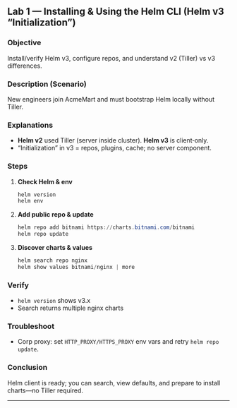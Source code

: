 ## Lab 1 — Installing & Using the Helm CLI (Helm v3 “Initialization”)

### Objective

Install/verify Helm v3, configure repos, and understand v2 (Tiller) vs v3 differences.

### Description (Scenario)

New engineers join AcmeMart and must bootstrap Helm locally without Tiller.

### Explanations

* **Helm v2** used Tiller (server inside cluster). **Helm v3** is client‑only.
* “Initialization” in v3 = repos, plugins, cache; no server component.

### Steps

1. **Check Helm & env**

   ```powershell
   helm version
   helm env
   ```
2. **Add public repo & update**

   ```powershell
   helm repo add bitnami https://charts.bitnami.com/bitnami
   helm repo update
   ```
3. **Discover charts & values**

   ```powershell
   helm search repo nginx
   helm show values bitnami/nginx | more
   ```

### Verify

* `helm version` shows v3.x
* Search returns multiple nginx charts

### Troubleshoot

* Corp proxy: set `HTTP_PROXY/HTTPS_PROXY` env vars and retry `helm repo update`.

### Conclusion

Helm client is ready; you can search, view defaults, and prepare to install charts—no Tiller required.

---

